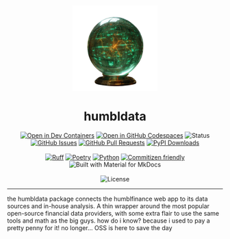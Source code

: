<p align="center"><img src="assets/temp_humbldata_logo.png" width="200" alt="Project logo"></p>

<h1 align="center">humbldata</h1>

<p align="center">
  <a href="https://vscode.dev/redirect?url=vscode://ms-vscode-remote.remote-containers/cloneInVolume?url=https://github.com/jjfantini/humbldata"><img src="https://img.shields.io/static/v1?label=Dev%20Containers&message=Open&color=blue&logo=visualstudiocode" alt="Open in Dev Containers"></a>
  <a href="https://github.com/codespaces/new?hide_repo_select=true&ref=main&repo=450509735"><img src="https://img.shields.io/static/v1?label=GitHub%20Codespaces&message=Open&color=blue&logo=github" alt="Open in GitHub Codespaces"></a>
  <img src="https://img.shields.io/badge/status-active-success.svg" alt="Status">
  <a href="https://github.com/jjfantini/humbldata/issues"><img src="https://img.shields.io/github/issues/jjfantini/humbldata.svg" alt="GitHub Issues"></a>
  <a href="https://github.com/jjfantini/humbldata/pulls"><img src="https://img.shields.io/github/issues-pr/jjfantini/humbldata.svg" alt="GitHub Pull Requests"></a>
  <a href="https://pypi.org/project/humbldata/"><img src="https://img.shields.io/pypi/dw/humbldata" alt="PyPI Downloads"></a>
  <br>
  <br>
  <a href="https://github.com/astral-sh/ruff"><img src="https://img.shields.io/endpoint?url=https://raw.githubusercontent.com/astral-sh/ruff/main/assets/badge/v2.json" alt="Ruff"></a>
  <a href="https://python-poetry.org/"><img src="https://img.shields.io/endpoint?url=https://python-poetry.org/badge/v0.json" alt="Poetry"></a>
  <a href="https://www.python.org"><img src="https://img.shields.io/badge/Python-3.11.7-3776AB.svg?style=flat&logo=python&logoColor=white" alt="Python"></a>
  <a href="http://commitizen.github.io/cz-cli/"><img src="https://img.shields.io/badge/commitizen-friendly-brighgreen.svg" alt="Commitizen friendly"></a>
  <img src="https://img.shields.io/badge/Material_for_MkDocs-526CFE?style=flat&logo=MaterialForMkDocs&logoColor=white&color=%23F79431" alt="Built with Material for MkDocs">
  <br>
  <br>
  <img src="https://img.shields.io/badge/License-Proprietary-black" alt="License">
</p>


---
the humbldata package connects the humblfinance web app to its data sources and in-house analysis. A thin wrapper around the most popular open-source financial data providers, with some extra flair to use the same tools and math as the big guys. how do i know? because i used to pay a pretty penny for it! no longer... OSS is here to save the day